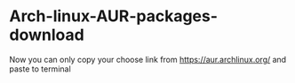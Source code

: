 # Arch-linux-AUR-packages-download
Now you can only copy your choose link from  https://aur.archlinux.org/ and paste to terminal  
